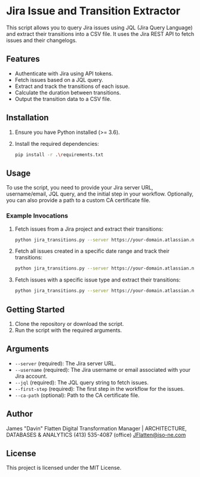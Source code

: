 # Jira Issue and Transition Extractor

This script allows you to query Jira issues using JQL (Jira Query Language) and extract their transitions into a CSV file. It uses the Jira REST API to fetch issues and their changelogs.

## Features

- Authenticate with Jira using API tokens.
- Fetch issues based on a JQL query.
- Extract and track the transitions of each issue.
- Calculate the duration between transitions.
- Output the transition data to a CSV file.

## Installation

1. Ensure you have Python installed (>= 3.6).
2. Install the required dependencies:

    ```bash
    pip install -r .\requirements.txt
    ```

## Usage

To use the script, you need to provide your Jira server URL, username/email, JQL query, and the initial step in your workflow. Optionally, you can also provide a path to a custom CA certificate file.

### Example Invocations

1. Fetch issues from a Jira project and extract their transitions:

    ```bash
    python jira_transitions.py --server https://your-domain.atlassian.net --username your-email@example.com --jql 'project = TR AND status = Open' --first-step 'Backlog'
    ```

2. Fetch all issues created in a specific date range and track their transitions:

    ```bash
    python jira_transitions.py --server https://your-domain.atlassian.net --username your-email@example.com --jql 'created >= 2024-01-01 AND created <= 2024-11-20' --first-step 'To Do'
    ```

3. Fetch issues with a specific issue type and extract their transitions:

    ```bash
    python jira_transitions.py --server https://your-domain.atlassian.net --username your-email@example.com --jql 'issuetype = "Bug" AND status = "In Progress"' --first-step 'Open'
    ```

## Getting Started

1. Clone the repository or download the script.
2. Run the script with the required arguments.

## Arguments

- `--server` (required): The Jira server URL.
- `--username` (required): The Jira username or email associated with your Jira account.
- `--jql` (required): The JQL query string to fetch issues.
- `--first-step` (required): The first step in the workflow for the issues.
- `--ca-path` (optional): Path to the CA certificate file.

## Author

James "Davin" Flatten
Digital Transformation Manager | ARCHITECTURE, DATABASES & ANALYTICS 
(413) 535-4087 (office) 
JFlatten@iso-ne.com 

## License

This project is licensed under the MIT License.
